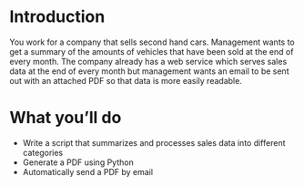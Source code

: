 # Introduction
You work for a company that sells second hand cars. Management wants to get a summary of the amounts of vehicles that have been sold at the end of every month. The company already has a web service which serves sales data at the end of every month but management wants an email to be sent out with an attached PDF so that data is more easily readable.

# What you’ll do
- Write a script that summarizes and processes sales data into different categories
- Generate a PDF using Python
- Automatically send a PDF by email
